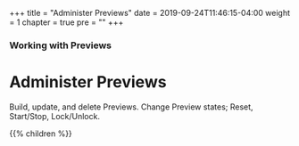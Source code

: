 +++
title = "Administer Previews"
date = 2019-09-24T11:46:15-04:00
weight = 1
chapter = true
pre = "<b></b>"
+++

### Working with Previews

# Administer Previews

Build, update, and delete Previews. Change Preview states; Reset, Start/Stop,
Lock/Unlock.

{{% children %}}
